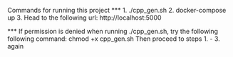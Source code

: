 Commands for running this project
*** 1. ./cpp_gen.sh
    2. docker-compose up
    3. Head to the following url: http://localhost:5000

*** If permission is denied when running ./cpp_gen.sh, 
    try the following following command: chmod +x cpp_gen.sh
    Then proceed to steps 1. - 3. again
